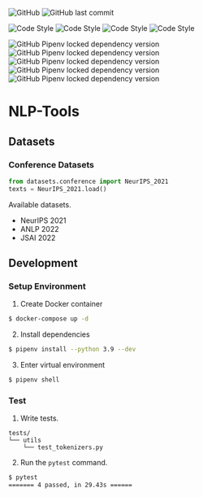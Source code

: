![GitHub](https://img.shields.io/github/license/akitenkrad/nlp-tools?style=for-the-badge)
![GitHub last commit](https://img.shields.io/github/last-commit/akitenkrad/nlp-tools?style=for-the-badge)

![Code Style](https://img.shields.io/badge/code%20style-black-black?style=for-the-badge)
![Code Style](https://img.shields.io/badge/code%20style-flake8-black?style=for-the-badge)
![Code Style](https://img.shields.io/badge/imports-isort-blue?style=for-the-badge)
![Code Style](https://img.shields.io/badge/typing-mypy-blue?style=for-the-badge)

![GitHub Pipenv locked dependency version](https://img.shields.io/github/pipenv/locked/dependency-version/akitenkrad/nlp-tools/torch?style=for-the-badge)
![GitHub Pipenv locked dependency version](https://img.shields.io/github/pipenv/locked/dependency-version/akitenkrad/nlp-tools/transformers?style=for-the-badge)
![GitHub Pipenv locked dependency version](https://img.shields.io/github/pipenv/locked/dependency-version/akitenkrad/nlp-tools/bertopic?style=for-the-badge)
![GitHub Pipenv locked dependency version](https://img.shields.io/github/pipenv/locked/dependency-version/akitenkrad/nlp-tools/wordcloud?style=for-the-badge)
![GitHub Pipenv locked dependency version](https://img.shields.io/github/pipenv/locked/dependency-version/akitenkrad/nlp-tools/mecab-python3?style=for-the-badge)


# NLP-Tools

## Datasets

### Conference Datasets

```python
from datasets.conference import NeurIPS_2021
texts = NeurIPS_2021.load()
```

Available datasets.
- NeurIPS 2021  
- ANLP 2022
- JSAI 2022

## Development

### Setup Environment

1. Create Docker container
```bash
$ docker-compose up -d
```

2. Install dependencies
```bash
$ pipenv install --python 3.9 --dev
```

3. Enter virtual environment
```bash
$ pipenv shell
```

### Test

1. Write tests.
```
tests/
└── utils
    └── test_tokenizers.py
```

2. Run the `pytest` command.

```bash
$ pytest
======= 4 passed, in 29.43s ======
```